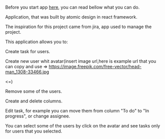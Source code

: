 Before you start app <a href="https://StefanStefanovic94.github.io/deploy-task-board">here</a>, you can read bellow what you can do.

Application, that was built by atomic design in react framework. 

The inspiration for this project came from jira, app used to manage the project.

This application allows you to:

Create task for users. 

Create new user whit avatar(insert image url,here is example url that you can copy and use => 
https://image.freepik.com/free-vector/head-man_1308-33466.jpg 

<=)

Remove some of the users.

Create and delete columns.

Edit task, for example you can move them from column "To do" to "In progress", or change assignee.

You can select some of the users by click on the avatar and see tasks only for users that you selected.


